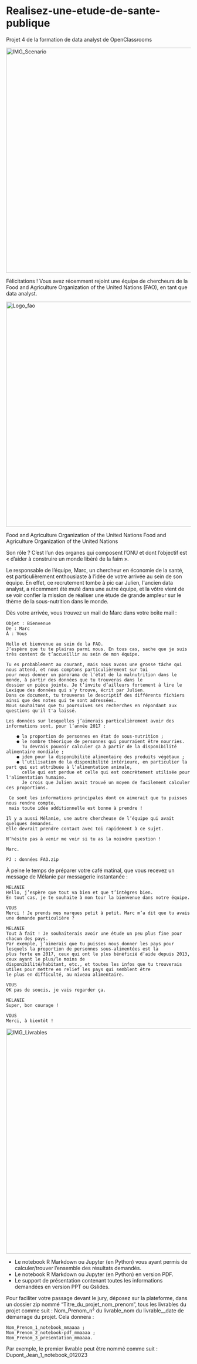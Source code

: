 # Realisez-une-etude-de-sante-publique
Projet 4 de la formation de data analyst de OpenClassrooms

<img width="614" alt="IMG_Scenario" src="https://github.com/AlexisDlge/Detectez-des-faux-billets/assets/152527939/6c949932-3da9-4faa-a408-3d3da4ec7247">


Félicitations ! Vous avez récemment rejoint une équipe de chercheurs de la Food and Agriculture Organization of the United Nations (FAO), en tant que data analyst.

<img width="614" alt="Logo_fao" src="https://github.com/AlexisDlge/Realisez-une-etude-de-sante-publique/assets/152527939/115fc2b8-4783-4892-b87b-9a693d9fca91"> 


Food and Agriculture Organization of the United Nations Food and Agriculture Organization of the United Nations

Son rôle ? C’est l’un des organes qui composent l’ONU et dont l’objectif est « d’aider à construire un monde libéré de la faim ». 

Le responsable de l’équipe, Marc, un chercheur en économie de la santé, est particulièrement enthousiaste à l’idée de votre arrivée au sein de son équipe. En effet, ce recrutement tombe à pic car Julien, l'ancien data analyst, a récemment été muté dans une autre équipe, et la vôtre vient de se voir confier la mission de réaliser une étude de grande ampleur sur le thème de la sous-nutrition dans le monde.

Dès votre arrivée, vous trouvez un mail de Marc dans votre boîte mail :



    Objet : Bienvenue
    De : Marc
    À : Vous

    Hello et bienvenue au sein de la FAO. 
    J’espère que tu te plairas parmi nous. En tous cas, sache que je suis très content de t’accueillir au sein de mon équipe.

    Tu es probablement au courant, mais nous avons une grosse tâche qui nous attend, et nous comptons particulièrement sur toi
    pour nous donner un panorama de l’état de la malnutrition dans le monde, à partir des données que tu trouveras dans le
    dossier en pièce jointe. Je t’invite d’ailleurs fortement à lire le Lexique des données qui s’y trouve, écrit par Julien.
    Dans ce document, tu trouveras le descriptif des différents fichiers ainsi que des notes qui te sont adressées. 
    Nous souhaitons que tu poursuives ses recherches en répondant aux questions qu'il t'a laissé.

    Les données sur lesquelles j’aimerais particulièrement avoir des informations sont, pour l’année 2017 :

        ● la proportion de personnes en état de sous-nutrition ;
        ● le nombre théorique de personnes qui pourraient être nourries. 
          Tu devrais pouvoir calculer ça à partir de la disponibilité alimentaire mondiale ;
        ● idem pour la disponibilité alimentaire des produits végétaux ;
        ● l’utilisation de la disponibilité intérieure, en particulier la part qui est attribuée à l’alimentation animale, 
          celle qui est perdue et celle qui est concrètement utilisée pour l'alimentation humaine. 
          Je crois que Julien avait trouvé un moyen de facilement calculer ces proportions.

     Ce sont les informations principales dont on aimerait que tu puisses nous rendre compte, 
     mais toute idée additionnelle est bonne à prendre ! 

    Il y a aussi Mélanie, une autre chercheuse de l’équipe qui avait quelques demandes. 
    Elle devrait prendre contact avec toi rapidement à ce sujet.

    N’hésite pas à venir me voir si tu as la moindre question !

    Marc.

    PJ : données FAO.zip 


À peine le temps de préparer votre café matinal, que vous recevez un message de Mélanie par messagerie instantanée :

    MELANIE
    Hello, j’espère que tout va bien et que t’intègres bien. 
    En tout cas, je te souhaite à mon tour la bienvenue dans notre équipe.

    VOUS
    Merci ! Je prends mes marques petit à petit. Marc m’a dit que tu avais une demande particulière ?

    MELANIE
    Tout à fait ! Je souhaiterais avoir une étude un peu plus fine pour chacun des pays. 
    Par exemple, j’aimerais que tu puisses nous donner les pays pour lesquels la proportion de personnes sous-alimentées est la
    plus forte en 2017, ceux qui ont le plus bénéficié d’aide depuis 2013, ceux ayant le plus/le moins de 
    disponibilité/habitant, etc., et toutes les infos que tu trouverais utiles pour mettre en relief les pays qui semblent être
    le plus en difficulté, au niveau alimentaire.

    VOUS
    OK pas de soucis, je vais regarder ça.

    MELANIE
    Super, bon courage !

    VOUS
    Merci, à bientôt !

<img width="614" alt="IMG_Livrables" src="https://github.com/AlexisDlge/Detectez-des-faux-billets/assets/152527939/86af4a1f-0feb-4235-b2ba-2f685fcaca46">

* Le notebook R Markdown ou Jupyter (en Python) vous ayant permis de calculer/trouver l’ensemble des résultats demandés.
* Le notebook R Markdown ou Jupyter (en Python) en version PDF.
* Le support de présentation contenant toutes les informations demandées en version PPT ou Gslides.



Pour faciliter votre passage devant le jury, déposez sur la plateforme, dans un dossier zip nommé “Titre_du_projet_nom_prenom”, tous les livrables du projet comme suit : Nom_Prenom_n° du livrable_nom du livrable__date de démarrage du projet. Cela donnera :

    Nom_Prenom_1_notebook_mmaaaa ;
    Nom_Prenom_2_notebook-pdf_mmaaaa ;
    Nom_Prenom_3_presentation_mmaaaa.

Par exemple, le premier livrable peut être nommé comme suit : Dupont_Jean_1_notebook_012023


    
